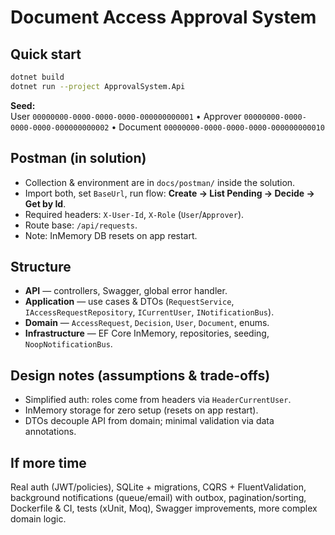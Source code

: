 ﻿# Document Access Approval System

## Quick start
```bash
dotnet build
dotnet run --project ApprovalSystem.Api
```

**Seed:**  
User `00000000-0000-0000-0000-000000000001` • Approver `00000000-0000-0000-0000-000000000002` • Document `00000000-0000-0000-0000-000000000010`

## Postman (in solution)
- Collection & environment are in `docs/postman/` inside the solution.  
- Import both, set `BaseUrl`, run flow: **Create → List Pending → Decide → Get by Id**.  
- Required headers: `X-User-Id`, `X-Role` (`User`/`Approver`).  
- Route base: `/api/requests`.
- Note: InMemory DB resets on app restart.

## Structure
- **API** — controllers, Swagger, global error handler.
- **Application** — use cases & DTOs (`RequestService`, `IAccessRequestRepository`, `ICurrentUser`, `INotificationBus`).
- **Domain** — `AccessRequest`, `Decision`, `User`, `Document`, enums.
- **Infrastructure** — EF Core InMemory, repositories, seeding, `NoopNotificationBus`.

## Design notes (assumptions & trade-offs)
- Simplified auth: roles come from headers via `HeaderCurrentUser`.
- InMemory storage for zero setup (resets on app restart).
- DTOs decouple API from domain; minimal validation via data annotations.

## If more time
Real auth (JWT/policies), SQLite + migrations, CQRS + FluentValidation, background notifications (queue/email) with outbox, pagination/sorting, Dockerfile & CI, tests (xUnit, Moq), Swagger improvements, more complex domain logic.
